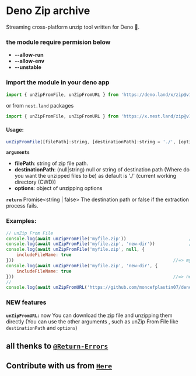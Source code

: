 # Deno Zip archive
Streaming cross-platform unzip tool written for Deno 🦕. 
### the module require permision below
- **--allow-run**
- **--allow-env**
- **--unstable**

### import the module in your deno app
```js
import { unZipFromFile, unZipFromURL } from 'https://deno.land/x/zip@v1.1.0/mod.ts'
```
or from ``nest.land`` packages
```js
import { unZipFromFile, unZipFromURL } from 'https://x.nest.land/zip@v1.1.0/mod.ts'
```
#### Usage:
```js
unZipFromFile([filePath]:string, [destinationPath]:string = './', [options]:{}): Promise<string | false>
```

**``arguments``**
- **filePath**: string of zip file path.
- **destinationPath**: (null|string) null or string of destination path (Where do you want the unzipped files to be) as default is './' (current working directory (CWD))
- **options**: object of unzipping options

**``return``**
Promise<string | false> The destination path or false if the extraction process fails.
### Examples:
```js
// unZip From File
console.log(await unZipFromFile('myfile.zip'))                        //=> ./
console.log(await unZipFromFile('myfile.zip', 'new-dir'))             //=> new-dir
console.log(await unZipFromFile('myfile.zip', null, {
    includeFileName: true
}))                                                             //=> myfile
console.log(await unZipFromFile('myfile.zip', 'new-dir', {
    includeFileName: true
}))                                                             //=> new-dir\myfile
// 
console.log(await unZipFromURL('https://github.com/moncefplastin07/deno-zip/archive/master.zip')                                               //=> ./
```
### NEW features
**``unZipFromURL``:** now You can download the zip file and unzipping them directly (You can use the other arguments , such as unZip From File like ``destinationPath`` and ``options``)
## all thenks to [``@Return-Errors``](https://github.com/Return-Errors)
## Contribute with us from [``Here``](https://github.com/moncefplastin07/deno-zip)